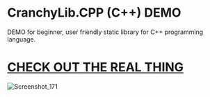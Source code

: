 # CranchyLib.CPP (C++) DEMO
DEMO for beginner, user friendly static library for C++ programming language.

# [CHECK OUT THE REAL THING](https://github.com/Cranch-fur/CranchyLib.CPP)

![Screenshot_171](https://github.com/user-attachments/assets/a05387fe-6ccb-4928-bd74-379c793f38b1)
